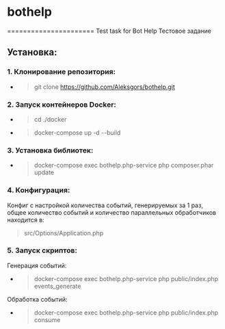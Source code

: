# bothelp
======================
Test task for Bot Help
Тестовое задание

## Установка:

### 1. Клонирование репозитория:
- > git clone https://github.com/Aleksgors/bothelp.git

### 2. Запуск контейнеров Docker:
- > cd ./docker
- > docker-compose up -d --build

### 3. Установка библиотек:
- > docker-compose exec bothelp.php-service php composer.phar update

### 4. Конфигурация:  
Конфиг с настройкой количества событий, генерируемых за 1 раз, общее количество событий и количество параллельных обработчиков находится в:
> src/Options/Application.php
### 5. Запуск скриптов:  

Генерация событий:
- > docker-compose exec bothelp.php-service php public/index.php events_generate

Обработка событий:
- > docker-compose exec bothelp.php-service php public/index.php consume
